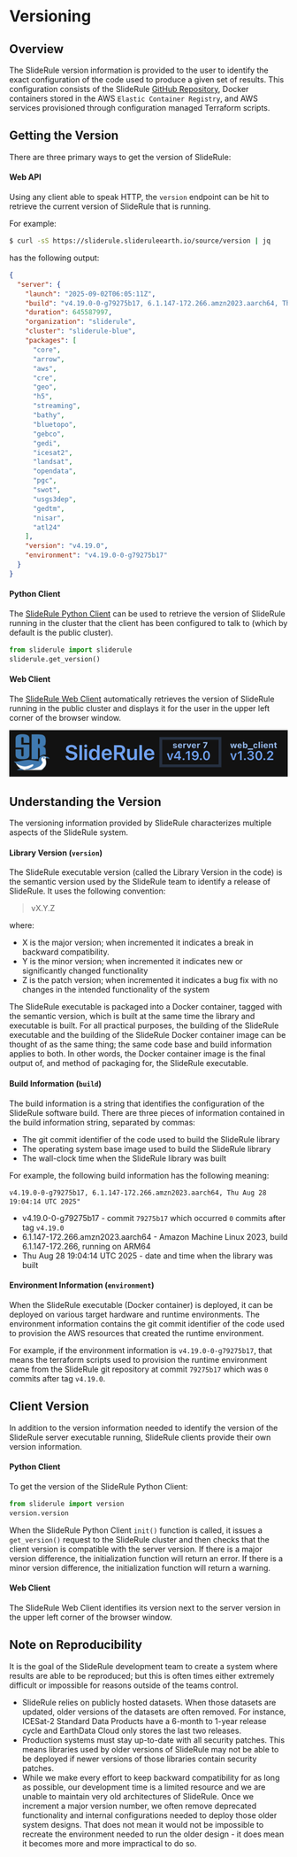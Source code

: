 # Versioning

## Overview

The SlideRule version information is provided to the user to identify the exact configuration of the code used to produce a given set of results.  This configuration consists of the SlideRule [GitHub Repository](https://github.com/SlideRuleEarth), Docker containers stored in the AWS `Elastic Container Registry`, and AWS services provisioned through configuration managed Terraform scripts.

## Getting the Version

There are three primary ways to get the version of SlideRule:

#### Web API

Using any client able to speak HTTP, the `version` endpoint can be hit to retrieve the current version of SlideRule that is running.

For example:
```bash
$ curl -sS https://sliderule.slideruleearth.io/source/version | jq
```
has the following output:
```json
{
  "server": {
    "launch": "2025-09-02T06:05:11Z",
    "build": "v4.19.0-0-g79275b17, 6.1.147-172.266.amzn2023.aarch64, Thu Aug 28 19:04:14 UTC 2025",
    "duration": 645587997,
    "organization": "sliderule",
    "cluster": "sliderule-blue",
    "packages": [
      "core",
      "arrow",
      "aws",
      "cre",
      "geo",
      "h5",
      "streaming",
      "bathy",
      "bluetopo",
      "gebco",
      "gedi",
      "icesat2",
      "landsat",
      "opendata",
      "pgc",
      "swot",
      "usgs3dep",
      "gedtm",
      "nisar",
      "atl24"
    ],
    "version": "v4.19.0",
    "environment": "v4.19.0-0-g79275b17"
  }
}
```

#### Python Client

The [SlideRule Python Client](https://anaconda.org/conda-forge/sliderule) can be used to retrieve the version of SlideRule running in the cluster that the client has been configured to talk to (which by default is the public cluster).

```Python
from sliderule import sliderule
sliderule.get_version()
```

#### Web Client

The [SlideRule Web Client](https://client.slideruleearth.io) automatically retrieves the version of SlideRule running in the public cluster and displays it for the user in the upper left corner of the browser window.

![web client version](../assets/web_client_version.png)

## Understanding the Version

The versioning information provided by SlideRule characterizes multiple aspects of the SlideRule system.

#### Library Version (`version`)

The SlideRule executable version (called the Library Version in the code) is the semantic version used by the SlideRule team to identify a release of SlideRule.  It uses the following convention:
> vX.Y.Z

where:
* X is the major version; when incremented it indicates a break in backward compatibility.
* Y is the minor version; when incremented it indicates new or significantly changed functionality
* Z is the patch version; when incremented it indicates a bug fix with no changes in the intended functionality of the system

The SlideRule executable is packaged into a Docker container, tagged with the semantic version, which is built at the same time the library and executable is built. For all practical purposes, the building of the SlideRule executable and the building of the SlideRule Docker container image can be thought of as the same thing; the same code base and build information applies to both.  In other words, the Docker container image is the final output of, and method of packaging for, the SlideRule executable.

#### Build Information (`build`)

The build information is a string that identifies the configuration of the SlideRule software build.  There are three pieces of information contained in the build information string, separated by commas:
* The git commit identifier of the code used to build the SlideRule library
* The operating system base image used to build the SlideRule library
* The wall-clock time when the SlideRule library was built

For example, the following build information has the following meaning:
```
v4.19.0-0-g79275b17, 6.1.147-172.266.amzn2023.aarch64, Thu Aug 28 19:04:14 UTC 2025"
```
* v4.19.0-0-g79275b17 - commit `79275b17` which occurred `0` commits after tag `v4.19.0`
* 6.1.147-172.266.amzn2023.aarch64 - Amazon Machine Linux 2023, build 6.1.147-172.266, running on ARM64
* Thu Aug 28 19:04:14 UTC 2025 - date and time when the library was built

#### Environment Information (`environment`)

When the SlideRule executable (Docker container) is deployed, it can be deployed on various target hardware and runtime environments. The environment information contains the git commit identifier of the code used to provision the AWS resources that created the runtime environment.

For example, if the environment information is `v4.19.0-0-g79275b17`, that means the terraform scripts used to provision the runtime environment came from the SlideRule git repository at commit `79275b17` which was `0` commits after tag `v4.19.0`.

## Client Version

In addition to the version information needed to identify the version of the SlideRule server executable running, SlideRule clients provide their own version information.

#### Python Client

To get the version of the SlideRule Python Client:
```Python
from sliderule import version
version.version
```

When the SlideRule Python Client `init()` function is called, it issues a `get_version()` request to the SlideRule cluster and then checks that the client version is compatible with the server version.  If there is a major version difference, the initialization function will return an error.  If there is a minor version difference, the initialization function will return a warning.

#### Web Client

The SlideRule Web Client identifies its version next to the server version in the upper left corner of the browser window.

## Note on Reproducibility

It is the goal of the SlideRule development team to create a system where results are able to be reproduced; but this is often times either extremely difficult or impossible for reasons outside of the teams control.
* SlideRule relies on publicly hosted datasets. When those datasets are updated, older versions of the datasets are often removed.  For instance, ICESat-2 Standard Data Products have a 6-month to 1-year release cycle and EarthData Cloud only stores the last two releases.
* Production systems must stay up-to-date with all security patches.  This means  libraries used by older versions of SlideRule may not be able to be deployed if newer versions of those libraries contain security patches.
* While we make every effort to keep backward compatibility for as long as possible, our development time is a limited resource and we are unable to maintain very old architectures of SlideRule.  Once we increment a major version number, we often remove deprecated functionality and internal configurations needed to deploy those older system designs.  That does not mean it would not be impossible to recreate the environment needed to run the older design - it does mean it becomes more and more impractical to do so.